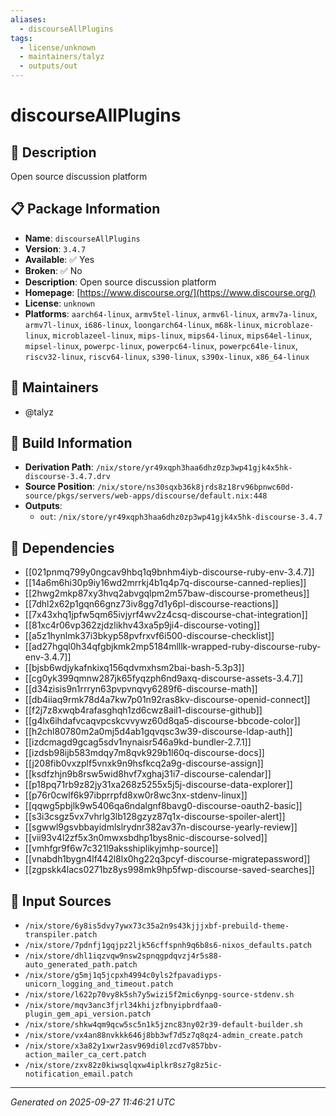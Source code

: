 ```yaml
---
aliases:
  - discourseAllPlugins
tags:
  - license/unknown
  - maintainers/talyz
  - outputs/out
---
```


# discourseAllPlugins

## 📝 Description

Open source discussion platform

## 📋 Package Information

- **Name**: `discourseAllPlugins`
- **Version**: `3.4.7`
- **Available**: ✅ Yes
- **Broken**: ✅ No
- **Description**: Open source discussion platform
- **Homepage**: [https://www.discourse.org/](https://www.discourse.org/)
- **License**: `unknown`
- **Platforms**: `aarch64-linux`, `armv5tel-linux`, `armv6l-linux`, `armv7a-linux`, `armv7l-linux`, `i686-linux`, `loongarch64-linux`, `m68k-linux`, `microblaze-linux`, `microblazeel-linux`, `mips-linux`, `mips64-linux`, `mips64el-linux`, `mipsel-linux`, `powerpc-linux`, `powerpc64-linux`, `powerpc64le-linux`, `riscv32-linux`, `riscv64-linux`, `s390-linux`, `s390x-linux`, `x86_64-linux`
## 👥 Maintainers

- @talyz


## 🔧 Build Information

- **Derivation Path**: `/nix/store/yr49xqph3haa6dhz0zp3wp41gjk4x5hk-discourse-3.4.7.drv`
- **Source Position**: `/nix/store/ns30sqxb36k8jrds8z18rv96bpnwc60d-source/pkgs/servers/web-apps/discourse/default.nix:448`
- **Outputs**:
  - `out`:  `/nix/store/yr49xqph3haa6dhz0zp3wp41gjk4x5hk-discourse-3.4.7`

## 🔗 Dependencies

- [[021pnmq799y0ngcav9hbq1q9bnhm4iyb-discourse-ruby-env-3.4.7]]
- [[14a6m6hi30p9iy16wd2mrrkj4b1q4p7q-discourse-canned-replies]]
- [[2hwg2mkp87xy3hvq2abvgqlpm2m57baw-discourse-prometheus]]
- [[7dhl2x62p1gqn66gnz73iv8gg7d1y6pl-discourse-reactions]]
- [[7x43xhq1jpfw5qm65ivjyrf4wv2z4csq-discourse-chat-integration]]
- [[81xc4r06vp362zjdzlikhv43xa5p9ji4-discourse-voting]]
- [[a5z1hynlmk37i3bkyp58pvfrxvf6i500-discourse-checklist]]
- [[ad27hgql0h34qfgbjkmk2mp5184mlllk-wrapped-ruby-discourse-ruby-env-3.4.7]]
- [[bjsb6wdjykafnkixq156qdvmxhsm2bai-bash-5.3p3]]
- [[cg0yk399qmnw287jk65fyqzph6nd9axq-discourse-assets-3.4.7]]
- [[d34zisis9n1rrryn63pvpvnqvy6289f6-discourse-math]]
- [[db4iiaq9rmk78d4a7kw7p01n92ras8kv-discourse-openid-connect]]
- [[f2j7z8xwqb4rafasghqh1zd6cwz8ail1-discourse-github]]
- [[g4lx6ihdafvcaqvpcskcvvywz60d8qa5-discourse-bbcode-color]]
- [[h2chl80780m2a0mj5d4ab1gqvqsc3w39-discourse-ldap-auth]]
- [[izdcmagd9gcag5sdv1nynaisr546a9kd-bundler-2.7.1]]
- [[izdsb98ijb583mdqy7m8qvk929b1l60q-discourse-docs]]
- [[j208fib0vxzplf5vnxk9n9hsfkcq2a9g-discourse-assign]]
- [[ksdfzhjn9b8rsw5wid8hvf7xghaj31i7-discourse-calendar]]
- [[p18pq71rb9z82jy31xa268z5255x5j5j-discourse-data-explorer]]
- [[p76r0cwlf6k97ibprrpfd8xw0r8wc3nx-stdenv-linux]]
- [[qqwg5pbjlk9w5406qa6ndalgnf8bavg0-discourse-oauth2-basic]]
- [[s3i3csgz5vx7vhrlg3lb128gzyz87q1x-discourse-spoiler-alert]]
- [[sgwwl9gsvbbayidmlslrydnr382av37n-discourse-yearly-review]]
- [[vii93v4l2zf5x3n0mwxsbdhp1bys8nic-discourse-solved]]
- [[vmhfgr9f6w7c321l9aksshiplikyjmhp-source]]
- [[vnabdh1bygn4lf442l8lx0hg22q3pcyf-discourse-migratepassword]]
- [[zgpskk4lacs0271bz8ys998mk9hp5fwp-discourse-saved-searches]]

## 📁 Input Sources

- `/nix/store/6y8is5dvy7ywx73c35a2n9s43kjjjxbf-prebuild-theme-transpiler.patch`
- `/nix/store/7pdnfj1gqjpz2ljk56cffspnh9q6b8s6-nixos_defaults.patch`
- `/nix/store/dhl1iqzvqw9nsw2spnqgpdqvzj4r5s88-auto_generated_path.patch`
- `/nix/store/g5mj1q5jcpxh4994c0yls2fpavadiyps-unicorn_logging_and_timeout.patch`
- `/nix/store/l622p70vy8k5sh7y5wizi5f2mic6ynpg-source-stdenv.sh`
- `/nix/store/mqv3anc3fjrl34khijzfbnyipbrdfaa0-plugin_gem_api_version.patch`
- `/nix/store/shkw4qm9qcw5sc5n1k5jznc83ny02r39-default-builder.sh`
- `/nix/store/vx4an88nvkkk646j8bb3wf7d5z7q8qz4-admin_create.patch`
- `/nix/store/x3a82y1xwr2asv969di0lzcd7v857bbv-action_mailer_ca_cert.patch`
- `/nix/store/zxv82z0kiwsqlqxw4iplkr8sz7g8z5ic-notification_email.patch`

---
*Generated on 2025-09-27 11:46:21 UTC*

